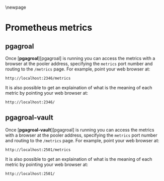 \newpage

# Prometheus metrics

## pgagroal

Once [**pgagroal**][pgagroal] is running you can access the metrics with a browser at the pooler address, specifying the `metrics` port number and routing to the `/metrics` page. For example, point your web browser at:

```
http://localhost:2346/metrics
```

It is also possible to get an explaination of what is the meaning of each metric by pointing your web browser at:

```
http://localhost:2346/
```

## pgagroal-vault

Once [**pgagroal-vault**][pgagroal] is running you can access the metrics with a browser at the pooler address, specifying the `metrics` port number and routing to the `/metrics` page. For example, point your web browser at:

```
http://localhost:2501/metrics
```

It is also possible to get an explaination of what is the meaning of each metric by pointing your web browser at:

```
http://localhost:2501/
```
